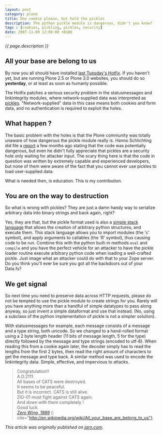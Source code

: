```yaml
---
layout: post
category: plone
title: One cookie please, but hold the pickles
description: The python pickle module is dangerous, didn't you know?
tags : [cookies, pickling, pickles, security]
date: 2007-11-09 12:00:00 +0100
---
```

*{{ page.description }}*

## All your base are belong to us

By now you all should have installed [last Tuesday's Hotfix](http://plone.org/products/plone-hotfix/releases/20071106). If you haven't yet, but are running Plone 2.5 or Plone 3.0 websites, you should do so **yesterday**, or at least as soon as humanly possible.

The Hotfix patches a serious security problem in the statusmessages and linkintegrity modules, where network-supplied data was interpreted as [pickles](http://docs.python.org/lib/module-pickle.html). "Network-supplied" data in this case means both cookies and form data, and no authentication is required to exploit the holes.

## What happen ?

The basic problem with the holes is that the Plone community was totally unaware of how dangerous the pickle module really is. Hanno Schlichting did file a [report](http://dev.plone.org/plone/ticket/6943) a few months ago stating that the code was potentially dangerous, but even he didn't fully appreciate that pickles are a security hole only waiting for attacker input. The scary thing here is that the code in question was written by extremely capable and experienced developers, but none of them were aware of the fact that you cannot ever use pickles to load user-supplied data.

What is needed then, is education. This is my contribution.

## You are on the way to destruction

So what is wrong with pickles? They are just a damn handy way to serialize arbitrary data into binary strings and back again, right?

Yes, they are that, but the pickle format used is also a [simple stack language](http://peadrop.com/blog/2007/06/18/pickle-an-interesting-stack-language/) that allows the creation of arbitrary python structures, and execute them. This stack language allows you to import modules (the 'c' symbol), and apply arguments to callables (the 'R' symbol), thus causing code to be run. Combine this with the python built-in methods `eval` and `compile` and you have the perfect vehicle for an attacker to have the pickle loader routine execute arbitrary python code when loading a well-crafted pickle. Just image what an attacker could do with that to your Zope server. Do you think you'll ever be sure you got all the backdoors out of your Data.fs?

## We get signal

So next time you need to preserve data across HTTP requests, please do not be tempted to use the pickle module to create strings for you. Rarely will you have anything more than a handful of simple datatypes to pass along anyway, so just invent a simple dataformat and use that instead. (No, using a subclass of the python implementation of pickle is not a simpler solution).

With statusmessages for example, each message consists of a message and a type string, both unicode. So we changed to a hand-rolled format using a 2 byte length header (11 bits of message length, 5 for the type) directly followed by the message and type strings (encoded to utf-8). When reading this from a cookie again later, the decoder simply has to read the lengths from the first 2 bytes, then read the right amount of characters to get the message and type back. A similar method was used to encode the linkintegrity data. Simple, effective, and impervious to attacks.

> Congratulation!!  
> A.D.2111  
> All bases of CATS were destroyed.  
> It seems to be peaceful.  
> But it is incorrect. CATS is still alive.  
> ZIG-01 must fight against CATS again.  
> And down with them completely !  
> Good luck.  
> <cite>[Zero Wing, 1989](http://en.wikipedia.org/wiki/All_your_base_are_belong_to_us)</cite>
{: cite="http://en.wikipedia.org/wiki/All_your_base_are_belong_to_us"}

*This article was originally published on [jarn.com](http://jarn.com).*
